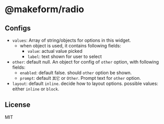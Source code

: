 # @makeform/radio

## Configs

 - `values`: Array of string/objects for options in this widget.
   - when object is used, it contains following fields:
     - `value`: actual value picked
     - `label`: text shown for user to select
 - `other`: default null. An object for config of `other` option, with following fields:
   - `enabled`: default false. should `other` option be shown.
   - `prompt`: default `其它` or `Other`. Prompt text for `other` option.
 - `layout`: default `inline`. decide how to layout options. possible values: either `inline` or `block`.


## License

MIT
